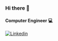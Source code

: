 ### Hi there 👋
#### Computer Engineer 💻

[![Linkedin](https://img.shields.io/badge/LinkedIn-Tantaro%20Giulio-blue?logo=Linkedin&logoColor=blue&labelColor=black)](https://www.linkedin.com/in/giulio-tantaro-7a4ab4139/)


<!--
**lorduk3/lorduk3** is a ✨ _special_ ✨ repository because its `README.md` (this file) appears on your GitHub profile.

Here are some ideas to get you started:

- 🔭 I’m currently working on ...
- 🌱 I’m currently learning ...
- 👯 I’m looking to collaborate on ...
- 🤔 I’m looking for help with ...
- 💬 Ask me about ...
- 📫 How to reach me: ...
- 😄 Pronouns: ...
- ⚡ Fun fact: ...
-->
